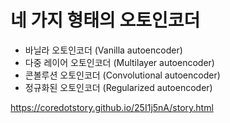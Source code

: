 네 가지 형태의 오토인코더
=====

- 바닐라 오토인코더 (Vanilla autoencoder)
- 다중 레이어 오토인코더 (Multilayer autoencoder)
- 콘볼루션 오토인코더 (Convolutional autoencoder)
- 정규화된 오토인코더 (Regularized autoencoder)

<a href='https://coredotstory.github.io/25I1j5nA/story.html'>https://coredotstory.github.io/25I1j5nA/story.html</a>